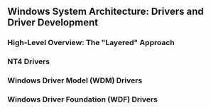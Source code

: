 ## Windows System Architecture: Drivers and Driver Development

### High-Level Overview: The "Layered" Approach

### NT4 Drivers

### Windows Driver Model (WDM) Drivers

### Windows Driver Foundation (WDF) Drivers


